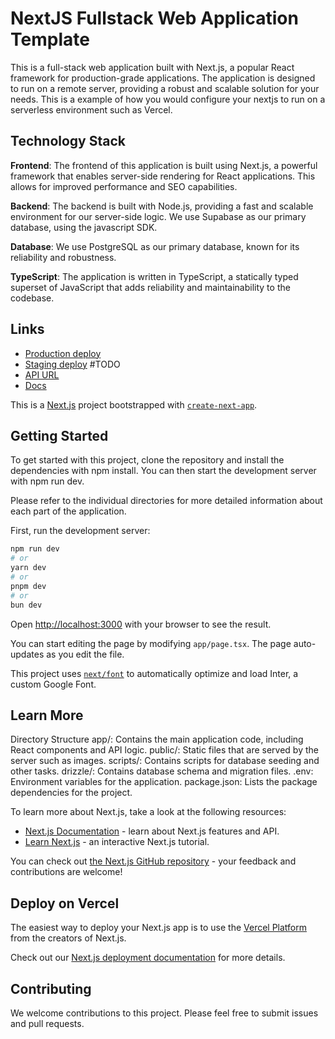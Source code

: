 # NextJS Fullstack Web Application Template

This is a full-stack web application built with Next.js, a popular React framework for production-grade applications. The application is designed to run on a remote server, providing a robust and scalable solution for your needs. This is a example of how you would configure your nextjs to run on a serverless environment such as Vercel.

## Technology Stack

**Frontend**: The frontend of this application is built using Next.js, a powerful framework that enables server-side rendering for React applications. This allows for improved performance and SEO capabilities.

**Backend**: The backend is built with Node.js, providing a fast and scalable environment for our server-side logic. We use Supabase as our primary database, using the javascript SDK.

**Database**: We use PostgreSQL as our primary database, known for its reliability and robustness.

**TypeScript**: The application is written in TypeScript, a statically typed superset of JavaScript that adds reliability and maintainability to the codebase.

## Links

- [Production deploy](api-gateway-next-e0lquu0al-seak.vercel.app)
- [Staging deploy](TODO) #TODO
- [API URL](https://api-gateway-next-e0lquu0al-seak.vercel.app/api)
- [Docs]()

This is a [Next.js](https://nextjs.org/) project bootstrapped with [`create-next-app`](https://github.com/vercel/next.js/tree/canary/packages/create-next-app).

## Getting Started

To get started with this project, clone the repository and install the dependencies with npm install. You can then start the development server with npm run dev.

Please refer to the individual directories for more detailed information about each part of the application.

First, run the development server:

```bash
npm run dev
# or
yarn dev
# or
pnpm dev
# or
bun dev
```

Open [http://localhost:3000](http://localhost:3000) with your browser to see the result.

You can start editing the page by modifying `app/page.tsx`. The page auto-updates as you edit the file.

This project uses [`next/font`](https://nextjs.org/docs/basic-features/font-optimization) to automatically optimize and load Inter, a custom Google Font.

## Learn More

Directory Structure
app/: Contains the main application code, including React components and API logic.
public/: Static files that are served by the server such as images.
scripts/: Contains scripts for database seeding and other tasks.
drizzle/: Contains database schema and migration files.
.env: Environment variables for the application.
package.json: Lists the package dependencies for the project.

To learn more about Next.js, take a look at the following resources:

- [Next.js Documentation](https://nextjs.org/docs) - learn about Next.js features and API.
- [Learn Next.js](https://nextjs.org/learn) - an interactive Next.js tutorial.

You can check out [the Next.js GitHub repository](https://github.com/vercel/next.js/) - your feedback and contributions are welcome!

## Deploy on Vercel

The easiest way to deploy your Next.js app is to use the [Vercel Platform](https://vercel.com/new?utm_medium=default-template&filter=next.js&utm_source=create-next-app&utm_campaign=create-next-app-readme) from the creators of Next.js.

Check out our [Next.js deployment documentation](https://nextjs.org/docs/deployment) for more details.

## Contributing

We welcome contributions to this project. Please feel free to submit issues and pull requests.
